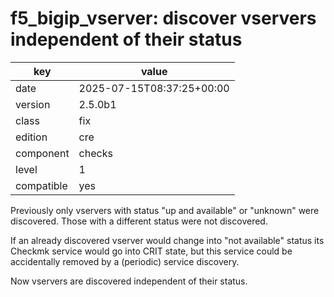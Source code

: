 [//]: # (werk v2)
# f5_bigip_vserver: discover vservers independent of their status

key        | value
---------- | ---
date       | 2025-07-15T08:37:25+00:00
version    | 2.5.0b1
class      | fix
edition    | cre
component  | checks
level      | 1
compatible | yes

Previously only vservers with status "up and available" or "unknown" were
discovered. Those with a different status were not discovered.

If an already discovered vserver would change into "not available" status its
Checkmk service would go into CRIT state, but this service could be accidentally
removed by a (periodic) service discovery.

Now vservers are discovered independent of their status.
